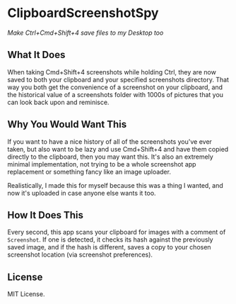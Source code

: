 # ClipboardScreenshotSpy
_Make Ctrl+Cmd+Shift+4 save files to my Desktop too_

## What It Does

When taking Cmd+Shift+4 screenshots while holding Ctrl, they are now
saved to both your clipboard and your specified screenshots
directory. That way you both get the convenience of a screenshot on
your clipboard, and the historical value of a screenshots folder with
1000s of pictures that you can look back upon and reminisce.

## Why You Would Want This

If you want to have a nice history of all of the screenshots you've
ever taken, but also want to be lazy and use Cmd+Shift+4 and have them
copied directly to the clipboard, then you may want this. It's also an
extremely minimal implementation, not trying to be a whole screenshot
app replacement or something fancy like an image uploader.

Realistically, I made this for myself because this was a thing I
wanted, and now it's uploaded in case anyone else wants it too.

## How It Does This

Every second, this app scans your clipboard for images with a comment
of `Screenshot`. If one is detected, it checks its hash against the
previously saved image, and if the hash is different, saves a copy to
your chosen screenshot location (via screenshot preferences).

## License

MIT License.
